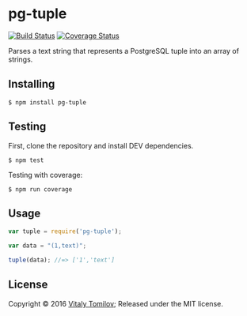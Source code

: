 pg-tuple
========

[![Build Status](https://travis-ci.org/vitaly-t/pg-tuple.svg?branch=master)](https://travis-ci.org/vitaly-t/pg-tuple)
[![Coverage Status](https://coveralls.io/repos/vitaly-t/pg-tuple/badge.svg?branch=master)](https://coveralls.io/r/vitaly-t/pg-tuple?branch=master)

Parses a text string that represents a PostgreSQL tuple into an array of strings.

## Installing

```
$ npm install pg-tuple
```

## Testing

First, clone the repository and install DEV dependencies.

```
$ npm test
```

Testing with coverage:
```
$ npm run coverage
```

## Usage

```js
var tuple = require('pg-tuple');

var data = "(1,text)";

tuple(data); //=> ['1','text']
```

## License

Copyright © 2016 [Vitaly Tomilov](https://github.com/vitaly-t);
Released under the MIT license.

